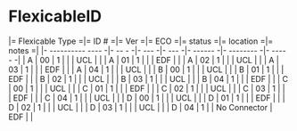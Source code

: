 # FlexicableID

|= Flexicable Type =|= ID # =|= Ver =|=  ECO =|= status =|= location =|= notes =|
|- ---------- ---- -|- -- - -|- --- -|-  --- -|- ------ -|- -------- -|- ----- -|
| A | 00 | 1 | |  | UCL | |
| A | 01 | 1 | |  | EDF | |
| A | 02 | 1 | |  | UCL |  |
| A | 03 | 1 | |  | EDF |  |
| A | 04 | 1 | |  | UCL |  |
| B | 00 | 1 | |  | UCL | |
| B | 01 | 1 | |  | EDF |  |
| B | 02 | 1 | |  | UCL |  |
| B | 03 | 1 | |  | UCL |  |
| B | 04 | 1 | |  | EDF | |
| C | 00 | 1 | |  | UCL |  |
| C | 01 | 1 | |  | EDF |  |
| C | 02 | 1 | |  | UCL |  |
| C | 03 | 1 | |  | EDF |  |
| C | 04 | 1 | |  | UCL | |
| D | 00 | 1 | |  | UCL | |
| D | 01 | 1 | |  | EDF | |
| D | 02 | 1 | |  | UCL | |
| D | 03 | 1 | |  | UCL | |
| D | 04 | 1 | | No Connector | EDF | |
